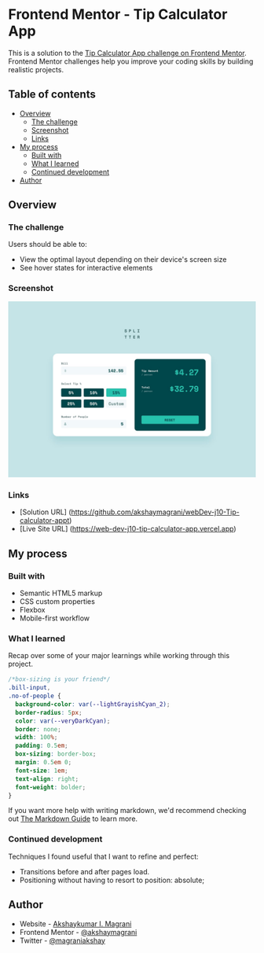 # Frontend Mentor - Tip Calculator App

This is a solution to the [Tip Calculator App challenge on Frontend Mentor](https://www.frontendmentor.io/challenges/tip-calculator-app). Frontend Mentor challenges help you improve your coding skills by building realistic projects.

## Table of contents

- [Overview](#overview)
  - [The challenge](#the-challenge)
  - [Screenshot](#screenshot)
  - [Links](#links)
- [My process](#my-process)
  - [Built with](#built-with)
  - [What I learned](#what-i-learned)
  - [Continued development](#continued-development)
- [Author](#author)

## Overview

### The challenge

Users should be able to:

- View the optimal layout depending on their device's screen size
- See hover states for interactive elements

### Screenshot

![desktop screenshot](design/desktop-design-completed.jpg)

### Links

- [Solution URL] (https://github.com/akshaymagrani/webDev-j10-Tip-calculator-appt)
- [Live Site URL] (https://web-dev-j10-tip-calculator-app.vercel.app)

## My process

### Built with

- Semantic HTML5 markup
- CSS custom properties
- Flexbox
- Mobile-first workflow

### What I learned

Recap over some of your major learnings while working through this project.

```css
/*box-sizing is your friend*/
.bill-input,
.no-of-people {
  background-color: var(--lightGrayishCyan_2);
  border-radius: 5px;
  color: var(--veryDarkCyan);
  border: none;
  width: 100%;
  padding: 0.5em;
  box-sizing: border-box;
  margin: 0.5em 0;
  font-size: 1em;
  text-align: right;
  font-weight: bolder;
}
```

If you want more help with writing markdown, we'd recommend checking out [The Markdown Guide](https://www.markdownguide.org/) to learn more.

### Continued development

Techniques I found useful that I want to refine and perfect:

- Transitions before and after pages load.
- Positioning without having to resort to position: absolute;

## Author

- Website - [Akshaykumar I. Magrani](https://www.your-site.com)
- Frontend Mentor - [@akshaymagrani](https://www.frontendmentor.io/profile/akshaymagrani)
- Twitter - [@magraniakshay](https://www.twitter.com/akshaymagrani)
